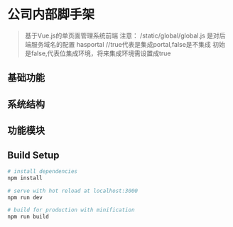 # 公司内部脚手架

> 基于Vue.js的单页面管理系统前端
注意： /static/global/global.js 是对后端服务域名的配置
      hasportal //true代表是集成portal,false是不集成
      初始是false,代表位集成环境，将来集成环境需设置成true
## 基础功能


## 系统结构

## 功能模块

## Build Setup
``` bash
# install dependencies
npm install

# serve with hot reload at localhost:3000
npm run dev

# build for production with minification
npm run build
